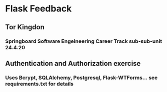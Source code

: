 # Flask Feedback
## Tor Kingdon
### Springboard Software Engeineering Career Track sub-sub-unit 24.4.20

## Authentication and Authorization exercise
### Uses Bcrypt, SQLAlchemy, Postgresql, Flask-WTForms... see requirements.txt for details
